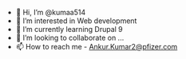 - 👋 Hi, I’m @kumaa514
- 👀 I’m interested in Web development
- 🌱 I’m currently learning Drupal 9
- 💞️ I’m looking to collaborate on ...
- 📫 How to reach me -  Ankur.Kumar2@pfizer.com

<!---
kumaa514/kumaa514 is a ✨ special ✨ repository because its `README.md` (this file) appears on your GitHub profile.
You can click the Preview link to take a look at your changes.
--->
